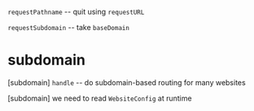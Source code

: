 `requestPathname` -- quit using `requestURL`

`requestSubdomain` -- take `baseDomain`

# subdomain

[subdomain] `handle` -- do subdomain-based routing for many websites

[subdomain] we need to read `WebsiteConfig` at runtime
